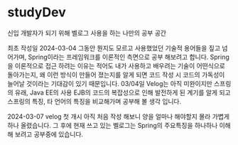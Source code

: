 # studyDev
신입 개발자가 되기 위해 벨로그 사용을 하는 나만의 공부 공간

최초 작성일 2024-03-04
그동안 뭔지도 모르고 사용했었던 기술적 용어들을 짚고 넘어가며, Spring이라는 프레임워크를 이론적인 측면으로 공부 해보려고 합니다. Spring을 이론적으로 접근 하려는 이유는 적어도 내가 사용하고 배우려는 기술이 어떤식으로 돌아가는지, 왜 이런 방식이 만들어 졌는지를 알게 되면 코드 작성 시 코드의 가독성이 늘어날 것이라는 기대감이 있기 때문입니다. 03/04일 Velog는 아직 미완이지만 스프링의 유래, Java EE의 사용 EJB의 코드의 복잡성으로 인해 발전하게 된 계기를 알게 되고 스프링의 특징, 타 언어의 특징을 비교해가며 공부해 볼 생각 입니다.

2024-03-07
velog 첫 개시 아직 처음 작성 해보니 양을 얼마나 해야할지 몰라 가볍게 하나 올렸습니다. 
그 후에 현재 쓰고 있는 벨로그는 Spring의 주요특징을 하나하나 이해해 보려고 공부중에 있습니다.
